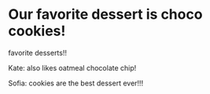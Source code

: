 # Our favorite dessert is choco cookies!
favorite desserts!!

Kate: also likes oatmeal chocolate chip!

Sofia: cookies are the best dessert ever!!!
